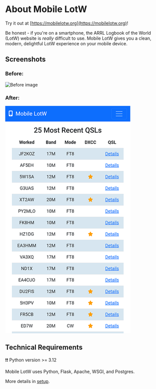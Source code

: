 # About Mobile LotW

Try it out at [https://mobilelotw.org](https://mobilelotw.org)!

Be honest - if you're on a smartphone, the ARRL Logbook of the World (LotW) 
website is *really* difficult to use. Mobile LotW gives you a clean, modern, 
delightful LotW experience on your mobile device.

## Screenshots
### Before:
![Before image](/app/static/lotw_old.png)

### After:
![After image](/app/static/lotw_new.png)

## Technical Requirements

❗❗ Python version >= 3.12

Mobile LotW uses Python, Flask, Apache, WSGI, and Postgres.

More details in [setup](/docs/setup.md).
